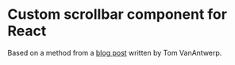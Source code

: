 # Custom scrollbar component for React

Based on a method from
a [blog post](https://www.thisdot.co/blog/creating-custom-scrollbars-with-react) written by Tom
VanAntwerp.
